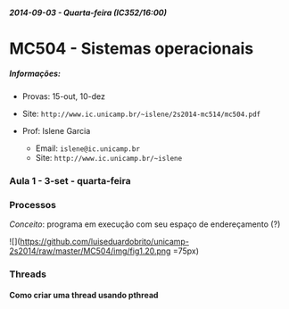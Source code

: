 ##### 2014-09-03 - Quarta-feira (IC352/16:00)
# MC504 - Sistemas operacionais

##### Informações:

- Provas: 15-out, 10-dez
- Site: `http://www.ic.unicamp.br/~islene/2s2014-mc514/mc504.pdf`
 
- Prof: Islene Garcia
  - Email: `islene@ic.unicamp.br`
  - Site: `http://www.ic.unicamp.br/~islene`

### Aula 1 - 3-set - quarta-feira

### Processos
*Conceito*: programa em execução com seu espaço de endereçamento (?)

![](https://github.com/luiseduardobrito/unicamp-2s2014/raw/master/MC504/img/fig1.20.png =75px)


### Threads

#### Como criar uma thread usando pthread
